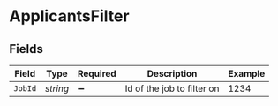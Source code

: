 # ApplicantsFilter


## Fields

| Field                      | Type                       | Required                   | Description                | Example                    |
| -------------------------- | -------------------------- | -------------------------- | -------------------------- | -------------------------- |
| `JobId`                    | *string*                   | :heavy_minus_sign:         | Id of the job to filter on | 1234                       |
